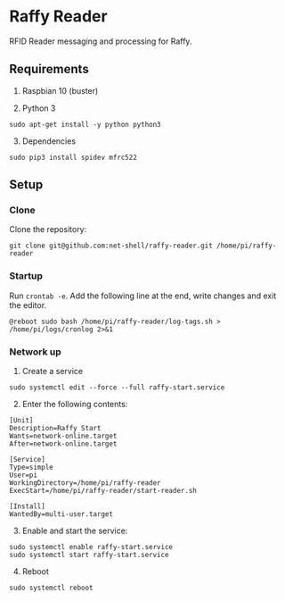 # Raffy Reader

RFID Reader messaging and processing for Raffy.

## Requirements

1. Raspbian 10 (buster)

2. Python 3

`sudo apt-get install -y python python3`

3. Dependencies

`sudo pip3 install spidev mfrc522`

## Setup

### Clone

Clone the repository:

`git clone git@github.com:net-shell/raffy-reader.git /home/pi/raffy-reader`

### Startup

Run `crontab -e`. Add the following line at the end, write changes and exit the editor.

`@reboot sudo bash /home/pi/raffy-reader/log-tags.sh > /home/pi/logs/cronlog 2>&1`

### Network up

1. Create a service

`sudo systemctl edit --force --full raffy-start.service`

2. Enter the following contents:
```
[Unit]
Description=Raffy Start
Wants=network-online.target
After=network-online.target

[Service]
Type=simple
User=pi
WorkingDirectory=/home/pi/raffy-reader
ExecStart=/home/pi/raffy-reader/start-reader.sh

[Install]
WantedBy=multi-user.target
```

3. Enable and start the service:
```
sudo systemctl enable raffy-start.service
sudo systemctl start raffy-start.service
```

4. Reboot

`sudo systemctl reboot`
